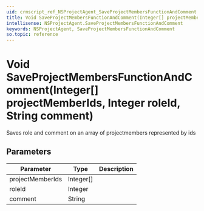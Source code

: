 ```yaml
---
uid: crmscript_ref_NSProjectAgent_SaveProjectMembersFunctionAndComment
title: Void SaveProjectMembersFunctionAndComment(Integer[] projectMemberIds, Integer roleId, String comment)
intellisense: NSProjectAgent.SaveProjectMembersFunctionAndComment
keywords: NSProjectAgent, SaveProjectMembersFunctionAndComment
so.topic: reference
---
```


# Void SaveProjectMembersFunctionAndComment(Integer[] projectMemberIds, Integer roleId, String comment)

Saves role and comment on an array of projectmembers represented by ids

## Parameters

| Parameter | Type | Description |
|---|---|---|
| projectMemberIds | Integer[] | |
| roleId | Integer | |
| comment | String | |
